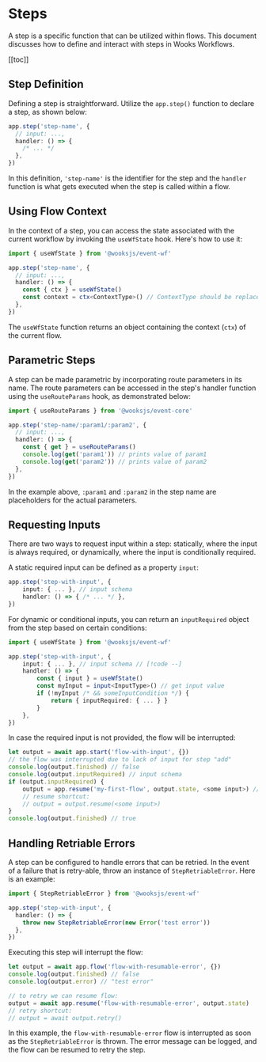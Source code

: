 # Steps

A step is a specific function that can be utilized within flows. This document discusses how to define and interact with steps in Wooks Workflows.

[[toc]]

## Step Definition

Defining a step is straightforward. Utilize the `app.step()` function to declare a step, as shown below:

```ts
app.step('step-name', {
  // input: ...,
  handler: () => {
    /* ... */
  },
})
```

In this definition, `'step-name'` is the identifier for the step and the `handler` function is what gets executed when the step is called within a flow.

## Using Flow Context

In the context of a step, you can access the state associated with the current workflow by invoking the `useWfState` hook. Here's how to use it:

```ts
import { useWfState } from '@wooksjs/event-wf'

app.step('step-name', {
  // input: ...,
  handler: () => {
    const { ctx } = useWfState()
    const context = ctx<ContextType>() // ContextType should be replaced with the actual context type
  },
})
```

The `useWfState` function returns an object containing the context (`ctx`) of the current flow.

## Parametric Steps

A step can be made parametric by incorporating route parameters in its name. The route parameters can be accessed in the step's handler function using the `useRouteParams` hook, as demonstrated below:

```ts
import { useRouteParams } from '@wooksjs/event-core'

app.step('step-name/:param1/:param2', {
  // input: ...,
  handler: () => {
    const { get } = useRouteParams()
    console.log(get('param1')) // prints value of param1
    console.log(get('param2')) // prints value of param2
  },
})
```

In the example above, `:param1` and `:param2` in the step name are placeholders for the actual parameters.

## Requesting Inputs

There are two ways to request input within a step: statically, where the input is always required, or dynamically, where the input is conditionally required.

A static required input can be defined as a property `input`:

```ts
app.step('step-with-input', {
    input: { ... }, // input schema
    handler: () => { /* ... */ },
})
```

For dynamic or conditional inputs, you can return an `inputRequired` object from the step based on certain conditions:

```ts
import { useWfState } from '@wooksjs/event-wf'

app.step('step-with-input', {
    input: { ... }, // input schema // [!code --]
    handler: () => {
        const { input } = useWfState()
        const myInput = input<InputType>() // get input value
        if (!myInput /* && someInputCondition */) {
            return { inputRequired: { ... } }
        }
    },
})
```

In case the required input is not provided, the flow will be interrupted:

```ts
let output = await app.start('flow-with-input', {})
// the flow was interrupted due to lack of input for step "add"
console.log(output.finished) // false
console.log(output.inputRequired) // input schema
if (output.inputRequired) {
    output = app.resume('my-first-flow', output.state, <some input>) // resuming with input
    // resume shortcut:
    // output = output.resume(<some input>)
}
console.log(output.finished) // true
```

## Handling Retriable Errors

A step can be configured to handle errors that can be retried. In the event of a failure that is retry-able, throw an instance of `StepRetriableError`. Here is an example:

```ts
import { StepRetriableError } from '@wooksjs/event-wf'

app.step('step-with-input', {
  handler: () => {
    throw new StepRetriableError(new Error('test error'))
  },
})
```

Executing this step will interrupt the flow:

```ts
let output = await app.flow('flow-with-resumable-error', {})
console.log(output.finished) // false
console.log(output.error) // "test error"

// to retry we can resume flow:
output = await app.resume('flow-with-resumable-error', output.state)
// retry shortcut:
// output = await output.retry()
```

In this example, the `flow-with-resumable-error` flow is interrupted as soon as the `StepRetriableError` is thrown. The error message can be logged, and the flow can be resumed to retry the step.
